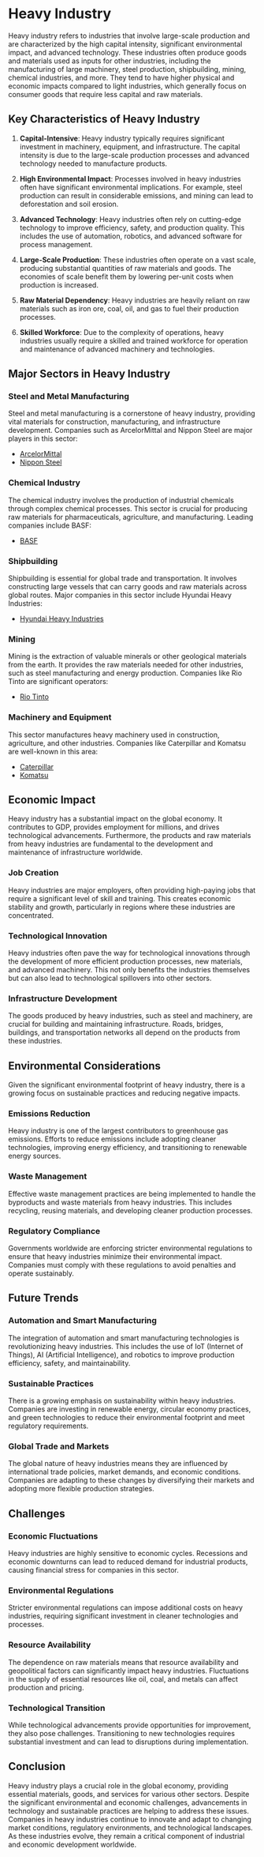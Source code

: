 # Heavy Industry

Heavy industry refers to industries that involve large-scale production and are characterized by the high capital intensity, significant environmental impact, and advanced technology. These industries often produce goods and materials used as inputs for other industries, including the manufacturing of large machinery, steel production, shipbuilding, mining, chemical industries, and more. They tend to have higher physical and economic impacts compared to light industries, which generally focus on consumer goods that require less capital and raw materials.

## Key Characteristics of Heavy Industry

1. **Capital-Intensive**: Heavy industry typically requires significant investment in machinery, equipment, and infrastructure. The capital intensity is due to the large-scale production processes and advanced technology needed to manufacture products.

2. **High Environmental Impact**: Processes involved in heavy industries often have significant environmental implications. For example, steel production can result in considerable emissions, and mining can lead to deforestation and soil erosion.

3. **Advanced Technology**: Heavy industries often rely on cutting-edge technology to improve efficiency, safety, and production quality. This includes the use of automation, robotics, and advanced software for process management.

4. **Large-Scale Production**: These industries often operate on a vast scale, producing substantial quantities of raw materials and goods. The economies of scale benefit them by lowering per-unit costs when production is increased.

5. **Raw Material Dependency**: Heavy industries are heavily reliant on raw materials such as iron ore, coal, oil, and gas to fuel their production processes.

6. **Skilled Workforce**: Due to the complexity of operations, heavy industries usually require a skilled and trained workforce for operation and maintenance of advanced machinery and technologies.

## Major Sectors in Heavy Industry

### Steel and Metal Manufacturing

Steel and metal manufacturing is a cornerstone of heavy industry, providing vital materials for construction, manufacturing, and infrastructure development. Companies such as ArcelorMittal and Nippon Steel are major players in this sector:
- [ArcelorMittal](https://corporate.arcelormittal.com/)
- [Nippon Steel](https://www.nipponsteel.com/en/)

### Chemical Industry

The chemical industry involves the production of industrial chemicals through complex chemical processes. This sector is crucial for producing raw materials for pharmaceuticals, agriculture, and manufacturing. Leading companies include BASF:
- [BASF](https://www.basf.com/global/en.html)

### Shipbuilding

Shipbuilding is essential for global trade and transportation. It involves constructing large vessels that can carry goods and raw materials across global routes. Major companies in this sector include Hyundai Heavy Industries:
- [Hyundai Heavy Industries](https://www.hhi.co.kr/eng/)

### Mining

Mining is the extraction of valuable minerals or other geological materials from the earth. It provides the raw materials needed for other industries, such as steel manufacturing and energy production. Companies like Rio Tinto are significant operators:
- [Rio Tinto](https://www.riotinto.com/)

### Machinery and Equipment

This sector manufactures heavy machinery used in construction, agriculture, and other industries. Companies like Caterpillar and Komatsu are well-known in this area:
- [Caterpillar](https://www.caterpillar.com/en.html)
- [Komatsu](https://home.komatsu/en/)

## Economic Impact

Heavy industry has a substantial impact on the global economy. It contributes to GDP, provides employment for millions, and drives technological advancements. Furthermore, the products and raw materials from heavy industries are fundamental to the development and maintenance of infrastructure worldwide.

### Job Creation

Heavy industries are major employers, often providing high-paying jobs that require a significant level of skill and training. This creates economic stability and growth, particularly in regions where these industries are concentrated.

### Technological Innovation

Heavy industries often pave the way for technological innovations through the development of more efficient production processes, new materials, and advanced machinery. This not only benefits the industries themselves but can also lead to technological spillovers into other sectors.

### Infrastructure Development

The goods produced by heavy industries, such as steel and machinery, are crucial for building and maintaining infrastructure. Roads, bridges, buildings, and transportation networks all depend on the products from these industries.

## Environmental Considerations

Given the significant environmental footprint of heavy industry, there is a growing focus on sustainable practices and reducing negative impacts.

### Emissions Reduction

Heavy industry is one of the largest contributors to greenhouse gas emissions. Efforts to reduce emissions include adopting cleaner technologies, improving energy efficiency, and transitioning to renewable energy sources.

### Waste Management

Effective waste management practices are being implemented to handle the byproducts and waste materials from heavy industries. This includes recycling, reusing materials, and developing cleaner production processes.

### Regulatory Compliance

Governments worldwide are enforcing stricter environmental regulations to ensure that heavy industries minimize their environmental impact. Companies must comply with these regulations to avoid penalties and operate sustainably.

## Future Trends

### Automation and Smart Manufacturing

The integration of automation and smart manufacturing technologies is revolutionizing heavy industries. This includes the use of IoT (Internet of Things), AI (Artificial Intelligence), and robotics to improve production efficiency, safety, and maintainability.

### Sustainable Practices

There is a growing emphasis on sustainability within heavy industries. Companies are investing in renewable energy, circular economy practices, and green technologies to reduce their environmental footprint and meet regulatory requirements.

### Global Trade and Markets

The global nature of heavy industries means they are influenced by international trade policies, market demands, and economic conditions. Companies are adapting to these changes by diversifying their markets and adopting more flexible production strategies.

## Challenges

### Economic Fluctuations

Heavy industries are highly sensitive to economic cycles. Recessions and economic downturns can lead to reduced demand for industrial products, causing financial stress for companies in this sector.

### Environmental Regulations

Stricter environmental regulations can impose additional costs on heavy industries, requiring significant investment in cleaner technologies and processes.

### Resource Availability

The dependence on raw materials means that resource availability and geopolitical factors can significantly impact heavy industries. Fluctuations in the supply of essential resources like oil, coal, and metals can affect production and pricing.

### Technological Transition

While technological advancements provide opportunities for improvement, they also pose challenges. Transitioning to new technologies requires substantial investment and can lead to disruptions during implementation.

## Conclusion

Heavy industry plays a crucial role in the global economy, providing essential materials, goods, and services for various other sectors. Despite the significant environmental and economic challenges, advancements in technology and sustainable practices are helping to address these issues. Companies in heavy industries continue to innovate and adapt to changing market conditions, regulatory environments, and technological landscapes. As these industries evolve, they remain a critical component of industrial and economic development worldwide.